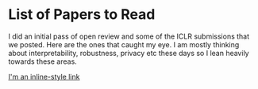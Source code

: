 List of Papers to Read
=====================
I did an initial pass of open review and some of the ICLR submissions that we
posted. Here are the ones that caught my eye. I am mostly thinking about
interpretability, robustness, privacy etc these days so I lean heavily towards these areas. 

[I'm an inline-style link](https://www.google.com)



